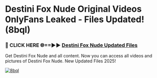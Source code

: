 # Destini Fox Nude Original Videos 0nlyFans Leaked - Files Updated! (8bql)

<h3>🔴 CLICK HERE 🌐==►► <a href="https://tinyurl.com/52m3yx9h" rel="nofollow">Destini Fox Nude Updated Files</a></h3>

Get Destini Fox Nude and all content. Now you can access all videos and pictures of Destini Fox Nude. New Updated Files 2025!

[![8bql](https://i.imgur.com/TnHtlc8.gif)](https://tinyurl.com/52m3yx9h)
